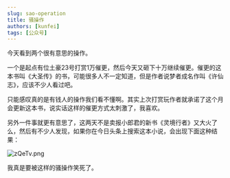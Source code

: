```yaml
---
slug: sao-operation
title: 骚操作
authors: [kunfei]
tags: [公众号]
---
```


今天看到两个很有意思的操作。

一个是起点有位土豪23号打赏1万催更，然后今天又砸下十万继续催更。催更的这本书叫《大圣传》的书，可能很多人不一定知道，但是作者说梦者成名作叫《许仙志》，应该不少人看过吧。

只能感叹真的是有钱人的操作我们看不懂啊。其实上次打赏玩作者就承诺了这个月会更新这本书，说实话这样的催更方式太刺激了，我喜欢。

另外一件事就更有意思了，这两天不是卖报小郎君的新书《灵境行者》又大火了么，然后有不少人发现，如果你在今日头条上搜索这本小说，会出现下面这种结果：

![zQeTv.png](https://i.imgtg.com/2022/05/10/zQeTv.png)

我真是要被这样的骚操作笑死了。
